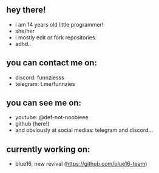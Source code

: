 ## hey there!

<!--
if you came here just to look for nothin
then leave atp

i mean, there is nothing secret.
i guess?
-->

- i am 14 years old little programmer!
- she/her
- i mostly edit or fork repositories.
- adhd..

## you can contact me on:
- discord: funnziesss
- telegram: t.me/funnzies

## you can see me on:
- youtube: @def-not-noobieee
- github (here!)
- and obviously at social medias: telegram and discord...

## currently working on:
- blue16, new revival
(https://github.com/blue16-team)
